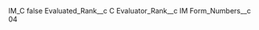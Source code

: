 <?xml version="1.0" encoding="UTF-8"?>
<CustomMetadata xmlns="http://soap.sforce.com/2006/04/metadata" xmlns:xsi="http://www.w3.org/2001/XMLSchema-instance" xmlns:xsd="http://www.w3.org/2001/XMLSchema">
    <label>IM_C</label>
    <protected>false</protected>
    <values>
        <field>Evaluated_Rank__c</field>
        <value xsi:type="xsd:string">C</value>
    </values>
    <values>
        <field>Evaluator_Rank__c</field>
        <value xsi:type="xsd:string">IM</value>
    </values>
    <values>
        <field>Form_Numbers__c</field>
        <value xsi:type="xsd:string">04</value>
    </values>
</CustomMetadata>
